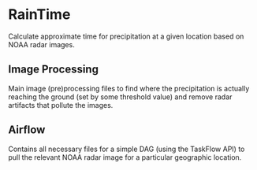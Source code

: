 # RainTime
Calculate approximate time for precipitation at a given location based on NOAA radar images.


## Image Processing
Main image (pre)processing files to find where the precipitation is actually reaching the ground (set by some threshold value) and remove radar artifacts that pollute the images.

## Airflow
Contains all necessary files for a simple DAG (using the TaskFlow API) to pull the relevant NOAA radar image for a particular geographic location.
